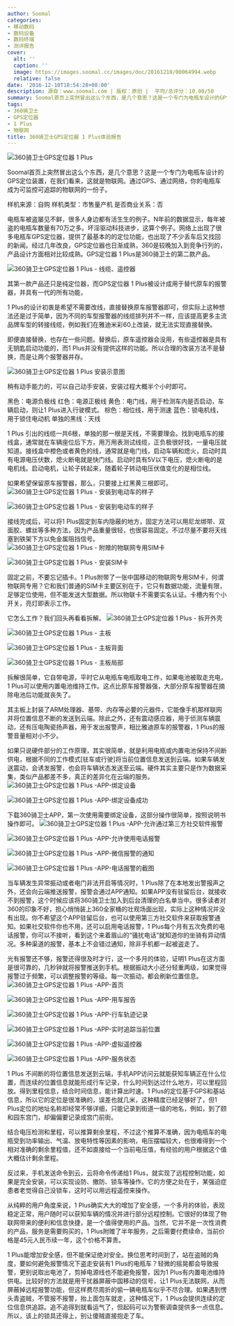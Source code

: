 ```yaml
---
author: Soomal
categories:
- 移动数码
- 数码设备
- 数码终端
- 测评报告
cover:
  alt: ''
  caption: ''
  image: https://images.soomal.cc/images/doc/20161210/00064994.webp
  relative: false
date: '2016-12-10T18:54:28+08:00'
description: 源自：www.soomal.com | 版权：原创 |  平均/总评分：10.00/50
summary: Soomal首页上突然冒出这么个东西，是几个意思？这是一个专门为电瓶车设计的GPS定位装置，在我们看来，这就是物联网。通过GPS、通过网络，你的电瓶车成为可监控可追踪的物联网的一份子
tags:
- 360骑卫士
- GPS定位器
- 1 Plus
- 物联网
title: 360骑卫士GPS定位器 1 Plus体验报告
---
```


![360骑卫士GPS定位器 1 Plus](https://images.soomal.cc/images/doc/20161030/00064041.webp)



Soomal首页上突然冒出这么个东西，是几个意思？这是一个专门为电瓶车设计的GPS定位装置，在我们看来，这就是物联网。通过GPS、通过网络，你的电瓶车成为可监控可追踪的物联网的一份子。


样机来源：自购
样机类型：市售量产机
是否商业关系：否

电瓶车被盗屡见不鲜，很多人身边都有活生生的例子。N年前的数据显示，每年被盗的电瓶车数量有70万之多。坏淫驱动科技进步，这算个例子。网络上出现了很多电瓶车GPS定位器，提供了最基本的的定位功能，也出现了不少丢车后又找回的新闻。经过几年改良，GPS定位器也日渐成熟，360是较晚加入到竞争行列的，产品设计方面相对比较成熟。GPS定位器 1 Plus是360骑卫士的第二款产品。

![360骑卫士GPS定位器 1 Plus - 线缆、遥控器](https://images.soomal.cc/images/doc/20161030/00064049.webp)




其第一款产品还只是纯定位器，而GPS定位器 1 Plus被设计成用于替代原车的报警器，并具有一代的所有功能，

1 Plus的设计初衷是希望不需要改线，直接替换原车报警器即可，但实际上这种想法还是过于简单，因为不同的车型报警器的线缆排列并不一样，应该提高更多主流品牌车型的转接线缆，例如我们在雅迪米彩60上改装，就无法实现直接替换。

即便直接替换，也存在一些问题。替换后，原车遥控器会没用，有些遥控器是具有无钥匙启动功能的，而1 Plus并没有提供这样的功能。所以合理的改装方法不是替换，而是让两个报警器并存。

![360骑卫士GPS定位器 1 Plus 安装示意图](https://images.soomal.cc/images/doc/20161210/00064981.webp)




稍有动手能力的，可以自己动手安装，安装过程大概半个小时即可。


黑色：电源负极线
红色：电源正极线
黄色：电门线，用于检测车内是否启动，车辆启动，则让1 Plus进入行驶模式。
棕色：相位线，用于测速
蓝色：锁电机线，用于锁住电动机
单独的黑线：天线

1 Plus 引出的线缆一共6根，单独的那一根是天线，不需要理会。找到电瓶车的接线盒，通常就在车辆座位后下方，用万用表测试线缆，正负极很好找，一量电压就知道。接线盒中橙色或者黄色的线，通常就是电门线，启动车辆和熄火，启动时具有电源电压伏数，熄火断电就是快门线。启动时具有5V以下电压，熄火断电的是电机线。启动电机，让轮子转起来，随着轮子转动电压伏值变化的是相位线。

如果希望保留原车报警器，那么，只要接上红黑黄三根即可。
![360骑卫士GPS定位器 1 Plus - 安装到电动车的样子](https://images.soomal.cc/images/doc/20161030/00064056_01.webp)




![360骑卫士GPS定位器 1 Plus - 安装到电动车的样子](https://images.soomal.cc/images/doc/20161030/00064057_01.webp)




接线完成后，可以将1 Plus固定到车内隐蔽的地方，固定方法可以用尼龙绑带、双面胶、螺丝等多种方法，因为产品重量很轻，也很容易固定。不过尽量不要将天线塞到铁架下方以免金属阻挡信号。
![360骑卫士GPS定位器 1 Plus - 附赠的物联网专用SIM卡](https://images.soomal.cc/images/doc/20161030/00064046_01.webp)




![360骑卫士GPS定位器 1 Plus - 安装SIM卡](https://images.soomal.cc/images/doc/20161030/00064047_01.webp)




固定之前，不要忘记插卡。1 Plus附带了一张中国移动的物联网专用SIM卡，何谓物联网专用？它和我们普通的SIM卡主要区别在于，它只有数据功能，流量有限，足够定位使用，但不能发送大型数据。所以物联卡不需要实名认证。卡槽内有个小开关，亮灯即表示工作。

它怎么工作？我们回头再看看拆解。
![360骑卫士GPS定位器 1 Plus - 拆开外壳](https://images.soomal.cc/images/doc/20161030/00064050_01.webp)




![360骑卫士GPS定位器 1 Plus - 主板](https://images.soomal.cc/images/doc/20161030/00064052_01.webp)




![360骑卫士GPS定位器 1 Plus - 主板背面](https://images.soomal.cc/images/doc/20161030/00064053_01.webp)




![360骑卫士GPS定位器 1 Plus - 主板局部](https://images.soomal.cc/images/doc/20161030/00064054_01.webp)




拆解很简单，它自带电源，平时它从电瓶车电瓶取电工作，如果电池被取走充电，1 Plus可以使用内置电池维持工作。这点比原车报警器强，大部分原车报警器在摘除电池后功能就丧失了。

其主板上封装了ARM处理器、基带、内存等必要的元器件，它能像手机那样联网并将位置信息不断的发送到云端。除此之外，还有震动感应器，用于侦测车辆震动，还有压电陶瓷扬声器，用于发出报警声，相比雅迪原车的报警器，1 Plus的报警音量相对小不少。

如果只说硬件部分的工作原理，其实很简单，就是利用电瓶或内置电池保持不间断供电，根据不同的工作模式[驻车或行驶]将当前位置信息发送到云端。如果车辆发送震动，会诱发报警，也会将车辆状态发送至云端。硬件其实主要只是作为数据采集，类似产品都差不多，真正的差异化在云端的服务。
![360骑卫士GPS定位器 1 Plus -APP-绑定设备](https://images.soomal.cc/images/doc/20161210/00064982_01.webp)




![360骑卫士GPS定位器 1 Plus -APP-绑定设备成功](https://images.soomal.cc/images/doc/20161210/00064983_01.webp)




下载360骑卫士APP，第一次使用需要绑定设备，这部分操作很简单，按照说明书操作即可。
![360骑卫士GPS定位器 1 Plus -APP-允许通过第三方社交软件报警](https://images.soomal.cc/images/doc/20161210/00064984_01.webp)




![360骑卫士GPS定位器 1 Plus -APP-允许使用电话报警](https://images.soomal.cc/images/doc/20161210/00064985_01.webp)




![360骑卫士GPS定位器 1 Plus -APP-微信报警的通知](https://images.soomal.cc/images/doc/20161210/00064986_01.webp)




![360骑卫士GPS定位器 1 Plus -APP-电话报警的截图](https://images.soomal.cc/images/doc/20161210/00064987_01.webp)




当车辆发生异常振动或者电门非法开启等情况时，1 Plus除了在本地发出警报声之外，还会向云端推送报警，报警会通过APP通知。如果APP没有驻留后台，就接收不到报警，这个时候应该将360骑卫士加入到后台清理的白名单当中。很多读者对360的印象不好，担心悄悄装上360全家桶的壮观场面出现，实际上这种情况并没有出现。你不希望这个APP驻留后台，也可以使用第三方社交软件来获取报警通知。如果社交软件你也不用，还可以启用电话报警，1 Plus每个月有五次免费的电话报警，你可以不接听，看到这个来着眉山的“骚扰电话”就知道你的坐骑有异动情况。多种渠道的报警，基本上不会错过通知，除非手机都一起被盗走了。

光有报警还不够，报警还得很及时才行，这一个多月的体验，证明1 Plus在这方面是很可靠的，几秒钟就将报警推送到手机。根据振动大小还分轻重两级，如果觉得报警过于频繁，可以调整报警的等级。每一次振动，都会刷新位置信息。
![360骑卫士GPS定位器 1 Plus -APP-首页](https://images.soomal.cc/images/doc/20161210/00064988_01.webp)




![360骑卫士GPS定位器 1 Plus -APP-用车报告](https://images.soomal.cc/images/doc/20161210/00064989_01.webp)




![360骑卫士GPS定位器 1 Plus -APP-行车轨迹记录](https://images.soomal.cc/images/doc/20161210/00064990_01.webp)




![360骑卫士GPS定位器 1 Plus -APP-实时追踪当前位置](https://images.soomal.cc/images/doc/20161210/00064991_01.webp)




![360骑卫士GPS定位器 1 Plus -APP-虚拟遥控器](https://images.soomal.cc/images/doc/20161210/00064992_01.webp)




![360骑卫士GPS定位器 1 Plus -APP-服务状态](https://images.soomal.cc/images/doc/20161210/00064993_01.webp)




1 Plus 不间断的将位置信息发送到云端，手机APP访问云就能获知车辆正在什么位置，而连续的位置信息就能形成行车记录，什么时间到达过什么地方，可以里程回放。得到里程信息，结合时间信息，能计算出时速。1 Plus的定位基于GPS和基站信息，所以它的定位是很准确的，误差也就几米，这种精度已经足够好了，但1 Plus定位的地址名称却经常不够详细，只能记录到街道一级的地名，例如，到了颐和园东宫门，却偏偏要记录成宫门前街。

结合电压检测和里程，可以推算剩余里程，不过这个推算不准确，因为电瓶车的电瓶受到功率输出、气温、放电特性等因素的影响，电压摆幅较大，也很难得到一个相对准确的剩余里程值，还不如直接给一个当前电压值，有经验的用户根据这个值大概估计剩余里程。

反过来，手机发送命令到云，云将命令传递给1 Plus，就实现了远程控制功能，如果是完全安装，可以实现设防、撤防、锁车等操作。它的方便之处在于，某强迫症患者老觉得自己没锁车，这时可以用远程遥控来操作。


从纯粹的用户角度来说，1 Plus确实大大的增加了安全感，一个多月的体验，表现稳定正常，用户随时可以获知车辆的情况并进行部分远程控制。它很好的体现了物联网带来的便利和信息快捷，是一个值得使用的产品。当然，它并不是一次性消费的产品，服务是需要购买的，1 Plus附赠了半年服务，之后需要付费续命，当前价格是45元人民币续一年，这个价格不算贵。

1 Plus能增加安全感，但不能保证绝对安全。换位思考时间到了，站在盗贼的角度，要如何避免报警情况下盗走安装有1 Plus的电瓶车？轻微的摇晃都会导致报警，更别说取出电池了，剪掉电源线也不能避免报警，因为1 Plus有内置电池维持供电。比较好的方法就是用干扰器屏蔽中国移动的信号，让1 Plus无法联网，从而屏蔽掉远程报警功能，但这样费尽周折的偷一辆电瓶车似乎不尽合理。如果遇到愣头青盗贼，不管报不报警，抬上面包车就走，这种情况下，1 Plus会提供连续的定位信息供追踪。追不追得到就看运气了，但起码可以为警察调查提供多一点信息。所以，该上的锁具还得上，别让傻贼直接抱走了车。